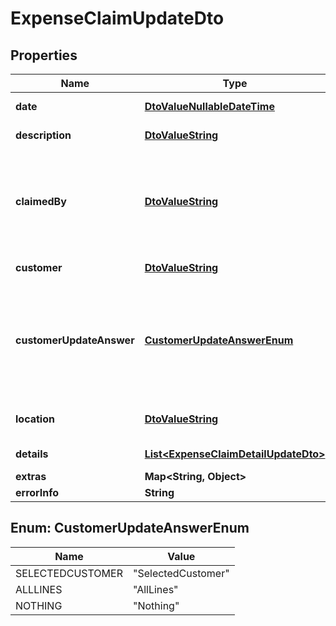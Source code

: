 
# ExpenseClaimUpdateDto

## Properties
Name | Type | Description | Notes
------------ | ------------- | ------------- | -------------
**date** | [**DtoValueNullableDateTime**](DtoValueNullableDateTime.md) | The date when the claim was entered. |  [optional]
**description** | [**DtoValueString**](DtoValueString.md) | A description of the claim. |  [optional]
**claimedBy** | [**DtoValueString**](DtoValueString.md) | The employee who is claiming the expenses. If the claim is released, an Accounts Payable bill will be generated to this employee. |  [optional]
**customer** | [**DtoValueString**](DtoValueString.md) | The applicable customer. |  [optional]
**customerUpdateAnswer** | [**CustomerUpdateAnswerEnum**](#CustomerUpdateAnswerEnum) | If the customer is updated the claim details customer information can be updated using the provided answer. By default &#39;SelectedCustomer&#39; is selected. |  [optional]
**location** | [**DtoValueString**](DtoValueString.md) | The company location associated with the claim. |  [optional]
**details** | [**List&lt;ExpenseClaimDetailUpdateDto&gt;**](ExpenseClaimDetailUpdateDto.md) | Expense Claim detail information |  [optional]
**extras** | **Map&lt;String, Object&gt;** |  |  [optional]
**errorInfo** | **String** |  |  [optional]


<a name="CustomerUpdateAnswerEnum"></a>
## Enum: CustomerUpdateAnswerEnum
Name | Value
---- | -----
SELECTEDCUSTOMER | &quot;SelectedCustomer&quot;
ALLLINES | &quot;AllLines&quot;
NOTHING | &quot;Nothing&quot;



